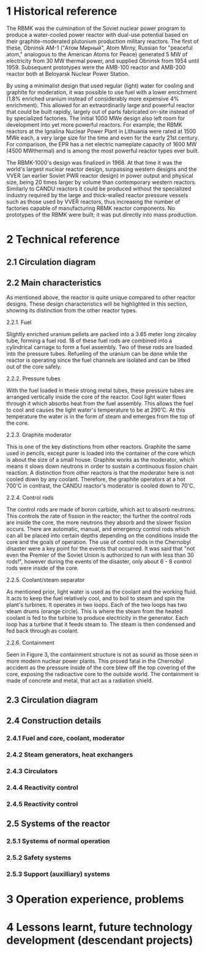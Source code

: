 # 1 Historical reference
The RBMK was the culmination of the Soviet nuclear power program to produce a water-cooled power reactor with dual-use potential based on their graphite-moderated plutonium production military reactors. The first of these, Obninsk AM-1 ("Атом Мирный", Atom Mirny, Russian for "peaceful atom," analogous to the American Atoms for Peace) generated 5 MW of electricity from 30 MW thermal power, and supplied Obninsk from 1954 until 1959. Subsequent prototypes were the AMB-100 reactor and AMB-200 reactor both at Beloyarsk Nuclear Power Station.

By using a minimalist design that used regular (light) water for cooling and graphite for moderation, it was possible to use fuel with a lower enrichment (1.8% enriched uranium instead of considerably more expensive 4% enrichment). This allowed for an extraordinarily large and powerful reactor that could be built rapidly, largely out of parts fabricated on-site instead of by specialized factories. The initial 1000 MWe design also left room for development into yet more powerful reactors. For example, the RBMK reactors at the Ignalina Nuclear Power Plant in Lithuania were rated at 1500 MWe each, a very large size for the time and even for the early 21st century. For comparison, the EPR has a net electric nameplate capacity of 1600 MW (4500 MWthermal) and is among the most powerful reactor types ever built.

The RBMK-1000's design was finalized in 1968. At that time it was the world's largest nuclear reactor design, surpassing western designs and the VVER (an earlier Soviet PWR reactor design) in power output and physical size, being 20 times larger by volume than contemporary western reactors. Similarly to CANDU reactors it could be produced without the specialized industry required by the large and thick-walled reactor pressure vessels such as those used by VVER reactors, thus increasing the number of factories capable of manufacturing RBMK reactor components. No prototypes of the RBMK were built; it was put directly into mass production.
# 2 Technical reference

## 2.1 Circulation diagram

## 2.2 Main characteristics
As mentioned above, the reactor is quite unique compared to other reactor designs. These design characteristics will be highlighted in this section, showing its distinction from the other reactor types.

2.2.1. Fuel

Slightly enriched uranium pellets are packed into a 3.65 meter long zircaloy tube, forming a fuel rod. 18 of these fuel rods are combined into a cylindrical carriage to form a fuel assembly. Two of these rods are loaded into the pressure tubes. Refueling of the uranium can be done while the reactor is operating since the fuel channels are isolated and can be lifted out of the core safely.

2.2.2. Pressure tubes

With the fuel loaded in these strong metal tubes, these pressure tubes are arranged vertically inside the core of the reactor. Cool light water flows through it which absorbs heat from the fuel assembly. This allows the fuel to cool and causes the light water's temperature to be at 290'C. At this temperature the water is in the form of steam and emerges from the top of the core.

2.2.3. Graphite moderator

This is one of the key distinctions from other reactors. Graphite the same used in pencils, except purer is loaded into the container of the core which is about the size of a small house. Graphite works as the moderator, which means it slows down neutrons in order to sustain a continuous fission chain reaction. A distinction from other reactors is that the moderator here is not cooled down by any coolant. Therefore, the graphite operators at a hot 700'C in contrast, the CANDU reactor's moderator is cooled down to 70'C.

2.2.4. Control rods

The control rods are made of boron carbide, which act to absorb neutrons. This controls the rate of fission in the reactor; the further the control rods are inside the core, the more neutrons they absorb and the slower fission occurs. There are automatic, manual, and emergency control rods which can all be placed into certain depths depending on the conditions inside the core and the goals of operation. The use of control rods in the Chernobyl disaster were a key point for the events that occurred. It was said that "not even the Premier of the Soviet Union is authorized to run with less than 30 rods!", however during the events of the disaster, only about 6 - 8 control rods were inside of the core.

2.2.5. Coolant/steam separator

As mentioned prior, light water is used as the coolant and the working fluid. It acts to keep the fuel relatively cool, and to boil to steam and spin the plant's turbines. It operates in two loops. Each of the two loops has two steam drums (orange circle). This is where the steam from the heated coolant is fed to the turbine to produce electricity in the generator. Each loop has a turbine that it feeds steam to. The steam is then condensed and fed back through as coolant.

2.2.6. Containment

Seen in Figure 3, the containment structure is not as sound as those seen in more modern nuclear power plants. This proved fatal in the Chernobyl accident as the pressure inside of the core blew off the top covering of the core, exposing the radioactive core to the outside world. The containment is made of concrete and metal, that act as a radiation shield.

## 2.3 Circulation diagram

## 2.4 Construction details

### 2.4.1 Fuel and core, coolant, moderator

### 2.4.2 Steam generators, heat exchangers

### 2.4.3 Circulators

### 2.4.4 Reactivity control

### 2.4.5 Reactivity control

## 2.5 Systems of the reactor

### 2.5.1 Systems of normal operation

### 2.5.2 Safety systems

### 2.5.3 Support (auxilliary) systems

# 3 Operation experience, problems

# 4 Lessons learnt, future technology development (descendant projects)

